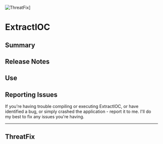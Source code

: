 ![ThreatFix](http://cdn1.editmysite.com/uploads/5/1/4/0/51408561/background-images/1387838909.png)]

ExtractIOC
===============

Summary
---------------

Release Notes
---------------

Use
---------------

Reporting Issues
----------------
If you're having trouble compiling or executing ExtractIOC, or have identified
a bug, or simply crashed the application - report it to me. I'll do my best
to fix any issues you're having.

[Reporting Crashes]: https://github.com/threatfix/ExtractIOC/wiki

---------------
ThreatFix
----------------

